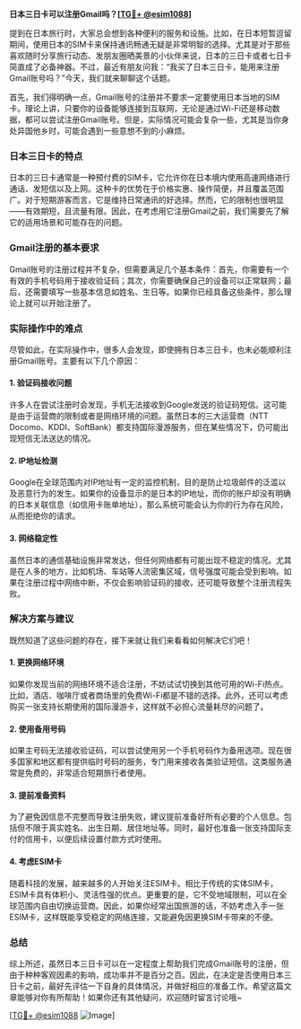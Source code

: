 **日本三日卡可以注册Gmail吗？[[TG💪+ @esim1088](https://t.me/s/esim1088)]**

提到在日本旅行时，大家总会想到各种便利的服务和设施。比如，在日本短暂逗留期间，使用日本的SIM卡来保持通讯畅通无疑是非常明智的选择。尤其是对于那些喜欢随时分享旅行动态、发朋友圈晒美景的小伙伴来说，日本的三日卡或者七日卡简直成了必备神器。不过，最近有朋友问我：“我买了日本三日卡，能用来注册Gmail账号吗？”今天，我们就来聊聊这个话题。

首先，我们得明确一点，Gmail账号的注册并不要求一定要使用日本当地的SIM卡。理论上讲，只要你的设备能够连接到互联网，无论是通过Wi-Fi还是移动数据，都可以尝试注册Gmail账号。但是，实际情况可能会复杂一些，尤其是当你身处异国他乡时，可能会遇到一些意想不到的小麻烦。

### 日本三日卡的特点

日本的三日卡通常是一种预付费的SIM卡，它允许你在日本境内使用高速网络进行通话、发短信以及上网。这种卡的优势在于价格实惠、操作简便，并且覆盖范围广。对于短期游客而言，它是维持日常通讯的好选择。然而，它的限制也很明显——有效期短，且流量有限。因此，在考虑用它注册Gmail之前，我们需要先了解它的适用场景和可能存在的问题。

### Gmail注册的基本要求

Gmail账号的注册过程并不复杂，但需要满足几个基本条件：首先，你需要有一个有效的手机号码用于接收验证码；其次，你需要确保自己的设备可以正常联网；最后，还需要填写一些基本信息如姓名、生日等。如果你已经具备这些条件，那么理论上就可以开始注册了。

### 实际操作中的难点

尽管如此，在实际操作中，很多人会发现，即使拥有日本三日卡，也未必能顺利注册Gmail账号。主要有以下几个原因：

#### 1. 验证码接收问题

许多人在尝试注册时会发现，手机无法接收到Google发送的验证码短信。这可能是由于运营商的限制或者是网络环境的问题。虽然日本的三大运营商（NTT Docomo、KDDI、SoftBank）都支持国际漫游服务，但在某些情况下，仍可能出现短信无法送达的情况。

#### 2. IP地址检测

Google在全球范围内对IP地址有一定的监控机制，目的是防止垃圾邮件的泛滥以及恶意行为的发生。如果你的设备显示的是日本的IP地址，而你的账户却没有明确的日本关联信息（如信用卡账单地址），那么系统可能会认为你的行为存在风险，从而拒绝你的请求。

#### 3. 网络稳定性

虽然日本的通信基础设施非常发达，但任何网络都有可能出现不稳定的情况。尤其是在人多的地方，比如机场、车站等人流密集区域，信号强度可能会受到影响。如果在注册过程中网络中断，不仅会影响验证码的接收，还可能导致整个注册流程失败。

### 解决方案与建议

既然知道了这些问题的存在，接下来就让我们来看看如何解决它们吧！

#### 1. 更换网络环境

如果你发现当前的网络环境不适合注册，不妨试试切换到其他可用的Wi-Fi热点。比如，酒店、咖啡厅或者商场里的免费Wi-Fi都是不错的选择。此外，还可以考虑购买一张支持长期使用的国际漫游卡，这样就不必担心流量耗尽的问题了。

#### 2. 使用备用号码

如果主号码无法接收验证码，可以尝试使用另一个手机号码作为备用选项。现在很多国家和地区都有提供临时号码的服务，专门用来接收各类验证短信。这类服务通常是免费的，非常适合短期旅行者使用。

#### 3. 提前准备资料

为了避免因信息不完整而导致注册失败，建议提前准备好所有必要的个人信息。包括但不限于真实姓名、出生日期、居住地址等。同时，最好也准备一张支持国际支付的信用卡，以便后续设置付款方式时使用。

#### 4. 考虑ESIM卡

随着科技的发展，越来越多的人开始关注ESIM卡。相比于传统的实体SIM卡，ESIM卡具有体积小、灵活性强的优点。更重要的是，它不受地域限制，可以在全球范围内自由切换运营商。因此，如果你经常出国旅游的话，不妨考虑入手一张ESIM卡，这样既能享受稳定的网络连接，又能避免因更换SIM卡带来的不便。

### 总结

综上所述，虽然日本三日卡可以在一定程度上帮助我们完成Gmail账号的注册，但由于种种客观因素的影响，成功率并不是百分之百。因此，在决定是否使用日本三日卡之前，最好先评估一下自身的具体情况，并做好相应的准备工作。希望这篇文章能够对你有所帮助！如果你还有其他疑问，欢迎随时留言讨论哦~

[[TG💪+ @esim1088](https://t.me/s/esim1088) ![Image](https://i.postimg.cc/4NQfJmqS/Snipaste-2025-05-13-00-14-12.png)]